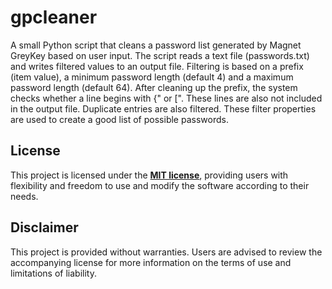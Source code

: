 # gpcleaner
A small Python script that cleans a password list generated by Magnet GreyKey based on user input. The script reads a text file (passwords.txt) and writes filtered values to an output file. Filtering is based on a prefix (item value), a minimum password length (default 4) and a maximum password length (default 64). After cleaning up the prefix, the system checks whether a line begins with {" or [". These lines are also not included in the output file. Duplicate entries are also filtered. These filter properties are used to create a good list of possible passwords.

## License
This project is licensed under the **[MIT license](https://github.com/ot2i7ba/gpcleaner/blob/main/LICENSE)**, providing users with flexibility and freedom to use and modify the software according to their needs.

## Disclaimer
This project is provided without warranties. Users are advised to review the accompanying license for more information on the terms of use and limitations of liability.
